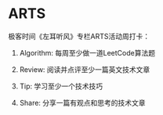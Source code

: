 # ARTS

极客时间《左耳听风》专栏ARTS活动周打卡： 

1. Algorithm: 每周至少做一道LeetCode算法题 

2. Review: 阅读并点评至少一篇英文技术文章 

3. Tip: 学习至少一个技术技巧 

4. Share: 分享一篇有观点和思考的技术文章
